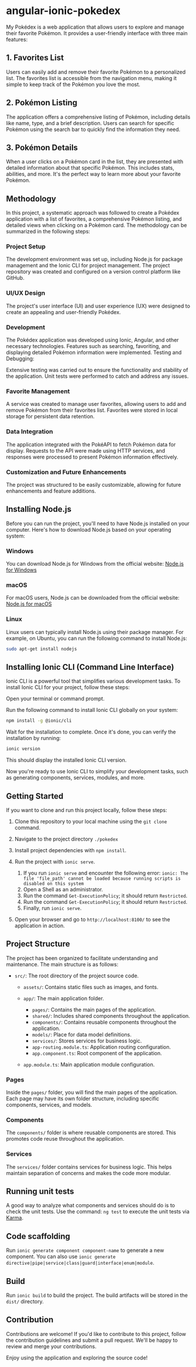 # angular-ionic-pokedex

My Pokédex is a web application that allows users to explore and manage their favorite Pokémon. It provides a user-friendly interface with three main features:

## 1. Favorites List
Users can easily add and remove their favorite Pokémon to a personalized list. The favorites list is accessible from the navigation menu, making it simple to keep track of the Pokémon you love the most.

## 2. Pokémon Listing
The application offers a comprehensive listing of Pokémon, including details like name, type, and a brief description. Users can search for specific Pokémon using the search bar to quickly find the information they need.

## 3. Pokémon Details
When a user clicks on a Pokémon card in the list, they are presented with detailed information about that specific Pokémon. This includes stats, abilities, and more. It's the perfect way to learn more about your favorite Pokémon.

## Methodology
In this project, a systematic approach was followed to create a Pokédex application with a list of favorites, a comprehensive Pokémon listing, and detailed views when clicking on a Pokémon card. The methodology can be summarized in the following steps:

### Project Setup

The development environment was set up, including Node.js for package management and the Ionic CLI for project management.
The project repository was created and configured on a version control platform like GitHub.
### UI/UX Design
The project's user interface (UI) and user experience (UX) were designed to create an appealing and user-friendly Pokédex.

### Development
The Pokédex application was developed using Ionic, Angular, and other necessary technologies.
Features such as searching, favoriting, and displaying detailed Pokémon information were implemented.
Testing and Debugging:

Extensive testing was carried out to ensure the functionality and stability of the application.
Unit tests were performed to catch and address any issues.

### Favorite Management
A service was created to manage user favorites, allowing users to add and remove Pokémon from their favorites list.
Favorites were stored in local storage for persistent data retention.

### Data Integration
The application integrated with the PokéAPI to fetch Pokémon data for display.
Requests to the API were made using HTTP services, and responses were processed to present Pokémon information effectively.

### Customization and Future Enhancements

The project was structured to be easily customizable, allowing for future enhancements and feature additions.

## Installing Node.js

Before you can run the project, you'll need to have Node.js installed on your computer. Here's how to download Node.js based on your operating system:

### Windows

You can download Node.js for Windows from the official website: [Node.js for Windows](https://nodejs.org/)

### macOS

For macOS users, Node.js can be downloaded from the official website: [Node.js for macOS](https://nodejs.org/)

### Linux

Linux users can typically install Node.js using their package manager. For example, on Ubuntu, you can run the following command to install Node.js:

```bash
sudo apt-get install nodejs
```

## Installing Ionic CLI (Command Line Interface)


Ionic CLI is a powerful tool that simplifies various development tasks. To install Ionic CLI for your project, follow these steps:

Open your terminal or command prompt.

Run the following command to install Ionic CLI globally on your system:

```bash
npm install -g @ionic/cli
```

Wait for the installation to complete. Once it's done, you can verify the installation by running:
```bash
ionic version
```

This should display the installed Ionic CLI version.

Now you're ready to use Ionic CLI to simplify your development tasks, such as generating components, services, modules, and more.

## Getting Started

If you want to clone and run this project locally, follow these steps:

1. Clone this repository to your local machine using the `git clone` command.

2. Navigate to the project directory `./pokedex`

3. Install project dependencies with `npm install`.

4. Run the project with `ionic serve`.
   1. If you run `ionic serve` and encounter the following error: `ionic: The file 'file_path' cannot be loaded because running scripts is disabled on this system`
   2. Open a Shell as an administrator.
   3. Run the command `Get-ExecutionPolicy`; it should return `Restricted`.
   4. Run the command `Get-ExecutionPolicy`; it should return `Restricted`.
   5. Finally, run `ionic serve`.

5. Open your browser and go to `http://localhost:8100/` to see the application in action.

## Project Structure

The project has been organized to facilitate understanding and maintenance. The main structure is as follows:

- `src/`: The root directory of the project source code.
  - `assets/`: Contains static files such as images, and fonts.
  - `app/`: The main application folder.
    - `pages/`: Contains the main pages of the application.
    - `shared/`: Includes shared components throughout the application.
    - `components/`: Contains reusable components throughout the application.
    - `models/`: Place for data model definitions.
    - `services/`: Stores services for business logic.
    - `app-routing.module.ts`: Application routing configuration.
    - `app.component.ts`: Root component of the application.
  
  - `app.module.ts`: Main application module configuration.

### Pages

Inside the `pages/` folder, you will find the main pages of the application. Each page may have its own folder structure, including specific components, services, and models.

### Components

The `components/` folder is where reusable components are stored. This promotes code reuse throughout the application.

### Services

The `services/` folder contains services for business logic. This helps maintain separation of concerns and makes the code more modular.

## Running unit tests
A good way to analyze what components and services should do is to check the unit tests. Use the command:
`ng test` to execute the unit tests via [Karma](https://karma-runner.github.io).

## Code scaffolding

Run `ionic generate component component-name` to generate a new component. You can also use `ionic generate directive|pipe|service|class|guard|interface|enum|module`.

## Build

Run `ionic build` to build the project. The build artifacts will be stored in the `dist/` directory.

## Contribution

Contributions are welcome! If you'd like to contribute to this project, follow the contribution guidelines and submit a pull request. We'll be happy to review and merge your contributions.

Enjoy using the application and exploring the source code!
